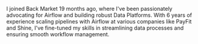 I joined Back Market 19 months ago, where I've been passionately advocating for Airflow and building robust Data Platforms.
With 6 years of experience scaling pipelines with Airflow at various companies like PayFit and Shine, I've fine-tuned my skills in streamlining data processes and ensuring smooth workflow management.